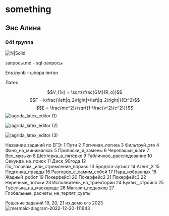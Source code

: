 # something

## Энс Алина
### 041 группа
![N|Solid](https://pic.rutubelist.ru/video/eb/f8/ebf8d86ddd388ef643c195927b2be660.jpg)


запросы.md - sql-запросы

Ens.ipynb - шпора питон


Латех

$$V_{1к} = \sqrt{\frac{GM}{R_o}}$$
$$F = k\frac{\left|q_2\right|*\left|q_2\right|}{Er^2}$$
$$E = \frac{mc^2}{\sqrt{1-\frac{v^2}{c^2}}}$$
![lagrida_latex_editor (1)](https://user-images.githubusercontent.com/95280574/200472037-05c7085c-29cd-4d56-b969-a68a178e4a7a.png)

![lagrida_latex_editor (2)](https://user-images.githubusercontent.com/95280574/200472110-7a1948b9-b31d-4b66-aba7-4ff932cec632.png)

![lagrida_latex_editor (3)](https://user-images.githubusercontent.com/95280574/200472169-02657701-936e-41b1-ba45-8505ee94e49e.png)


Название заданий по ЕГЭ:
1 Пути
2 Логичная_логика
3 Фильтруй_это
4 Фано_на_минималках
5 Приписки_и_замены
6 Черепашьи_шаги
7 Вес_музыки
8 Шестерка_в_пятерке
9 Табличное_расследование
10 Секунда_на_поиск
11 Диск_90года
12 По_головам,_или_стремление_вправо
13 Бродяга-аутист
14 Агент_Х
15 Подгонка_правды
16 Разговор_с_самим_собой
17 Пара_избранных
18 Жадный_робот
19 Покерфейс1
20 Покерфейс2
21 Покерфейс3
22 Неречные_потоки
23 Исполнитель_на_траектории
24 Буквы,_стройся
25 Туфелька_на_маскараде
26 Магазин_подарков
27 Глобальные_расчеты_не_терпят_суеты


Решение заданий 19, 20, 21 из демо егэ 2023
![mermaid-diagram-2022-12-20-111643](https://user-images.githubusercontent.com/95280574/208582831-27178974-effe-4490-ba17-c3e65aa9e22f.png)
